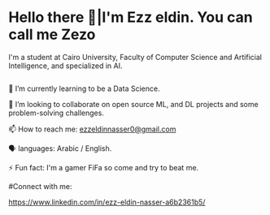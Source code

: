  # Hello there 👋|I'm Ezz eldin. You can call me Zezo

I'm a student at Cairo University, Faculty of Computer Science and Artificial Intelligence, and specialized in AI.

<img scr=Ezzeldin-nasser939/future-gaming.gif width=100 >

🌱 I’m currently learning to be a Data Science.

👯 I’m looking to collaborate on open source ML, and DL projects and some problem-solving challenges. 

📫 How to reach me: ezzeldinnasser0@gmail.com

🗣️ languages: Arabic / English.

⚡ Fun fact: I'm a gamer FiFa so come and try to beat me.

 #Connect with me:
 
 https://www.linkedin.com/in/ezz-eldin-nasser-a6b2361b5/
